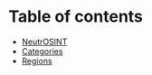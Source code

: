 # Table of contents

* [NeutrOSINT](README.md)
* [Categories](categories.md)
* [Regions](regions.md)